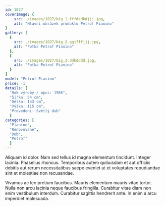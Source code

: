 ```yaml
---
id: 1027
coverImage: {
    src: ./images/1027/big_1.fffdkdkdjjj.jpg,
    alt: "Hlavní obrázek produktu Petrof Pianino"
}
gallery: [
  {
    src: ./images/1027/big_2.ggjfffjjj.jpg,
    alt: "Fotka Petrof Pianino"
  },
  {
    src: ./images/1027/big_3.ddkdddd.jpg,
    alt: "Fotka Petrof Pianino"
  }
]
model: "Petrof Pianino"
price: -1
details: [
  "Rok výroby / opus: 1986",
  "Šířka: 54 cm",
  "Délka: 143 cm",
  "Výška: 115 cm",
  "Provedení: Světlý dub"
  ]
categories: [
  "Pianino",
  "Renovované",
  "Dub",
  "Petrof"
  ]
---
```


Aliquam id dolor. Nam sed tellus id magna elementum tincidunt. Integer lacinia. Phasellus rhoncus. Temporibus autem quibusdam et aut officiis debitis aut rerum necessitatibus saepe eveniet ut et voluptates repudiandae sint et molestiae non recusandae.

Vivamus ac leo pretium faucibus. Mauris elementum mauris vitae tortor. Nulla non arcu lacinia neque faucibus fringilla. Curabitur vitae diam non enim vestibulum interdum. Curabitur sagittis hendrerit ante. In enim a arcu imperdiet malesuada.